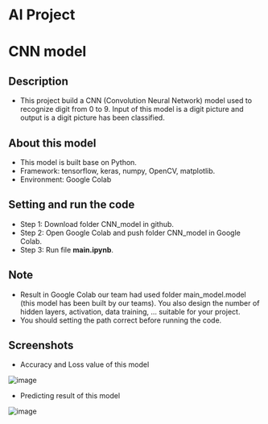 # AI Project
# CNN model
## Description
+ This project build a CNN (Convolution Neural Network) model used to recognize digit from 0 to 9. Input of this model is a digit picture and output is a digit picture has been classified.
## About this model
+ This model is built base on Python.
+ Framework: tensorflow, keras, numpy, OpenCV, matplotlib.
+ Environment: Google Colab
## Setting and run the code
+ Step 1: Download folder CNN_model in github.
+ Step 2: Open Google Colab and push folder CNN_model in Google Colab.
+ Step 3: Run file <b>main.ipynb</b>.
## Note
+ Result in Google Colab our team had used folder main_model.model (this model has been built by our teams). You also design the number of hidden layers, activation, data training, ... suitable for your project.
+ You should setting the path correct before running the code.
## Screenshots
+ Accuracy and Loss value of this model

![image](https://github.com/LangNhatTan/CNN_model_Recongnize_digit/assets/93020907/b1faa9d6-1a47-4e4c-a750-23d98712a465)

+ Predicting result of this model

![image](https://github.com/LangNhatTan/CNN_model_Recongnize_digit/assets/93020907/2812c4a2-9621-4279-8f9d-ef6188342c65)
